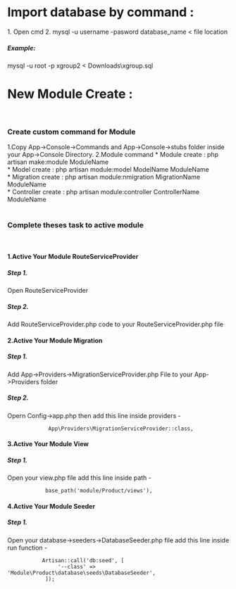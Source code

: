 <h1>Import database by command :</h1>
1. Open cmd
2. mysql -u username -pasword database_name < file location

<h5>Example: </h5> mysql -u root -p xgroup2 < Downloads\xgroup.sql


<h1>New Module Create :</h1><br>
<h3>Create custom command for Module </h3>
1.Copy App->Console->Commands and App->Console->stubs folder inside your App->Console Directory.
2.Module command
 * Module create : 
            php artisan make:module ModuleName<br>
 * Model create : php artisan module:model ModelName ModuleName<br>
 * Migration create : php artisan module:nmigration MigrationName ModuleName<br>
 * Controller create : php artisan module:controller ControllerName ModuleName<br><br>


<h3>Complete theses task to active module</h3><br>

<h4>1.Active Your Module RouteServiceProvider</h4>
<h5>Step 1.</h5> Open RouteServiceProvider<br>
<h5>Step 2.</h5> Add RouteServiceProvider.php code to your RouteServiceProvider.php file <br>

<h4>2.Active Your Module Migration</h4>
<h5>Step 1.</h5> Add App->Providers->MigrationServiceProvider.php File to your App->Providers folder
<h5>Step 2.</h5> Opern Config->app.php then add this line inside providers - <br>
                 
                 App\Providers\MigrationServiceProvider::class, 


<h4>3.Active Your Module View</h4>
<h5>Step 1.</h5> Open your view.php file add this line inside path - <br>

                base_path('module/Product/views'),
 
 
<h4>4.Active Your Module Seeder</h4>
<h5>Step 1.</h5> Open your database->seeders->DatabaseSeeder.php file add this line inside run function -  <br>

               Artisan::call('db:seed', [
                    '--class' => 'Module\Product\database\seeds\DatabaseSeeder',
                ]);
